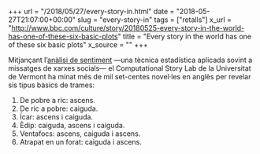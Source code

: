 +++
url = "/2018/05/27/every-story-in.html"
date = "2018-05-27T21:07:00+00:00"
slug = "every-story-in"
tags = ["retalls"]
x_url = "http://www.bbc.com/culture/story/20180525-every-story-in-the-world-has-one-of-these-six-basic-plots"
title = "Every story in the world has one of these six basic plots"
x_source = ""
+++


Mitjançant l’[anàlisi de sentiment](https://ca.wikipedia.org/wiki/Anàlisi_de_sentiment) —una tècnica estadística aplicada sovint a missatges de xarxes socials— el Computational Story Lab de la Universitat de Vermont ha minat més de mil set-centes novel·les en anglès per revelar sis tipus bàsics de trames:

1. De pobre a ric: ascens.
2. De ric a pobre: caiguda.
3. Ícar: ascens i caiguda.
4. Èdip: caiguda, ascens i caiguda.
5. Ventafocs: ascens, caiguda i ascens.
6. Atrapat en un forat: caiguda i ascens.

